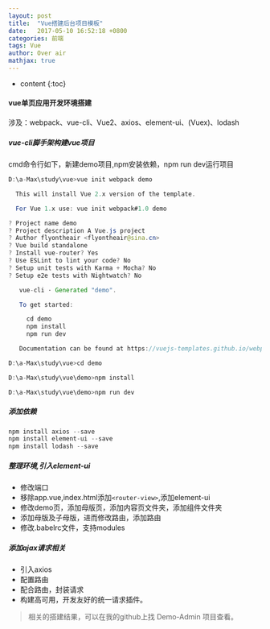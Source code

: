 ```yaml
---
layout: post
title:  "Vue搭建后台项目模板"
date:   2017-05-10 16:52:18 +0800
categories: 前端
tags: Vue
author: Over air
mathjax: true
---
```


* content
{:toc}

#### vue单页应用开发环境搭建
涉及：webpack、vue-cli、Vue2、axios、element-ui、(Vuex)、lodash

##### vue-cli脚手架构建vue项目
cmd命令行如下，新建demo项目,npm安装依赖，npm run dev运行项目
```java
D:\a-Max\study\vue>vue init webpack demo

  This will install Vue 2.x version of the template.

  For Vue 1.x use: vue init webpack#1.0 demo

? Project name demo
? Project description A Vue.js project
? Author flyontheair <flyontheair@sina.cn>
? Vue build standalone
? Install vue-router? Yes
? Use ESLint to lint your code? No
? Setup unit tests with Karma + Mocha? No
? Setup e2e tests with Nightwatch? No

   vue-cli · Generated "demo".

   To get started:

     cd demo
     npm install
     npm run dev

   Documentation can be found at https://vuejs-templates.github.io/webpac

D:\a-Max\study\vue>cd demo

D:\a-Max\study\vue\demo>npm install

D:\a-Max\study\vue\demo>npm run dev
```
##### 添加依赖
```js
npm install axios --save
npm install element-ui --save
npm install lodash --save

```

##### 整理环境,引入element-ui
* 修改端口
* 移除app.vue,index.html添加`<router-view>`,添加element-ui
* 修改demo页，添加母版页，添加内容页文件夹，添加组件文件夹
* 添加母版及子母版，进而修改路由，添加路由
* 修改.babelrc文件，支持modules

##### 添加ajax请求相关
* 引入axios
* 配置路由
* 配合路由，封装请求
* 构建高可用，开发友好的统一请求插件。

>相关的搭建结果，可以在我的github上找 Demo-Admin 项目查看。
